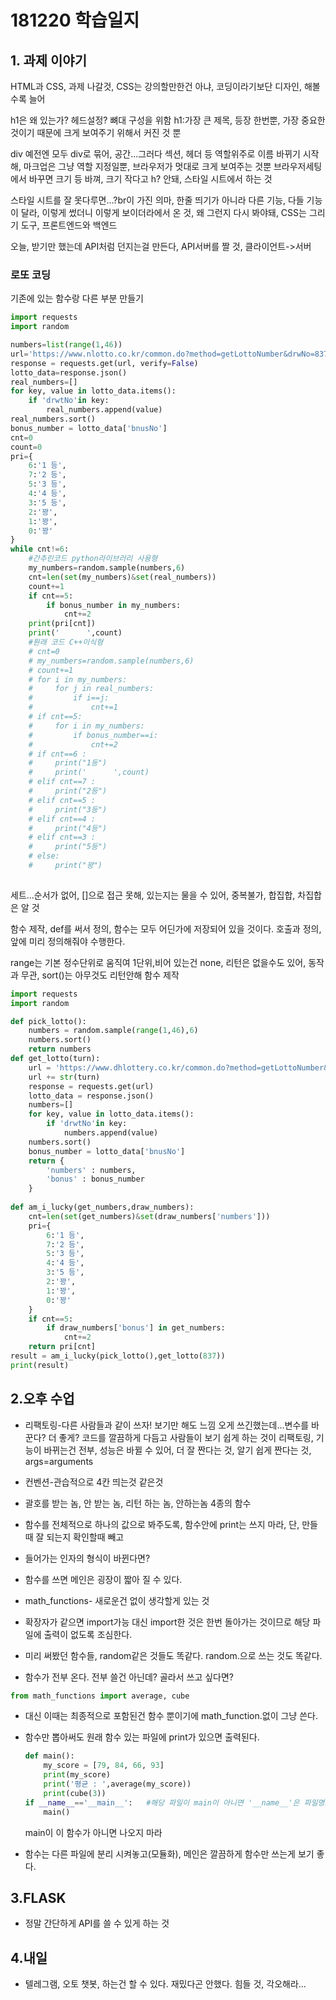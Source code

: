 # 181220 학습일지

## 1. 과제 이야기

HTML과 CSS, 과제 나갈것, CSS는 강의할만한건 아냐, 코딩이라기보단 디자인, 해볼수록 늘어

h1은 왜 있는가? 헤드설정? 뼈대 구성을 위함 h1:가장 큰 제목, 등장 한번뿐, 가장 중요한 것이기 때문에 크게 보여주기 위해서 커진 것 뿐

div 예전엔 모두 div로 묶어, 공간...그러다 섹션, 헤더 등 역할위주로 이름 바뀌기 시작해, 마크업은 그냥 역할 지정일뿐, 브라우저가 멋대로 크게 보여주는 것뿐 브라우저세팅에서 바꾸면 크기 등 바껴, 크기 작다고 h? 안돼, 스타일 시트에서 하는 것

스타일 시트를 잘 못다루면...?br이 가진 의마, 한줄 띄기가 아니라 다른 기능, 다들 기능이 달라, 이렇게 썼더니 이렇게 보이더라에서 온 것, 왜 그런지 다시 봐야돼, CSS는 그리기 도구, 프론트엔드와 백엔드

오늘,  받기만 했는데 API처럼 던지는걸 만든다, API서버를 짤 것, 클라이언트->서버

### 로또 코딩

기존에 있는 함수랑 다른 부분 만들기

```python
import requests
import random

numbers=list(range(1,46))
url='https://www.nlotto.co.kr/common.do?method=getLottoNumber&drwNo=837'
response = requests.get(url, verify=False)
lotto_data=response.json()
real_numbers=[]
for key, value in lotto_data.items():
    if 'drwtNo'in key:
        real_numbers.append(value)
real_numbers.sort()
bonus_number = lotto_data['bnusNo']
cnt=0
count=0
pri={
    6:'1 등',
    7:'2 등',
    5:'3 등',
    4:'4 등',
    3:'5 등',
    2:'꽝',
    1:'꽝',
    0:'꽝'
}
while cnt!=6:
    #간추린코드 python라이브러리 사용형
    my_numbers=random.sample(numbers,6)
    cnt=len(set(my_numbers)&set(real_numbers))
    count+=1
    if cnt==5:
        if bonus_number in my_numbers:
            cnt+=2
    print(pri[cnt])
    print('      ',count)
    #원래 코드 C++이식형
    # cnt=0
    # my_numbers=random.sample(numbers,6)
    # count+=1
    # for i in my_numbers:
    #     for j in real_numbers:
    #         if i==j:
    #             cnt+=1
    # if cnt==5:
    #     for i in my_numbers:
    #         if bonus_number==i:
    #             cnt+=2
    # if cnt==6 : 
    #     print("1등")
    #     print('      ',count)
    # elif cnt==7 :
    #     print("2등")
    # elif cnt==5 :
    #     print("3등")
    # elif cnt==4 :
    #     print("4등")
    # elif cnt==3 :
    #     print("5등")
    # else:
    #     print("꽝")
    
```

세트...순서가 없어, []으로 접근 못해, 있는지는 물을 수 있어, 중복불가, 합집합, 차집합은 알 것

함수 제작, def를 써서 정의, 함수는 모두 어딘가에 저장되어 있을 것이다. 호출과 정의, 앞에 미리 정의해줘야 수행한다. 

range는 기본 정수단위로 움직여 1단위,비어 있는건 none, 리턴은 없을수도 있어, 동작과 무관, sort()는 아무것도 리턴안해 함수 제작

```python
import requests
import random

def pick_lotto():
    numbers = random.sample(range(1,46),6)
    numbers.sort()
    return numbers
def get_lotto(turn):
    url = 'https://www.dhlottery.co.kr/common.do?method=getLottoNumber&drwNo='
    url += str(turn)
    response = requests.get(url)
    lotto_data = response.json()
    numbers=[]
    for key, value in lotto_data.items():
        if 'drwtNo'in key:
            numbers.append(value)
    numbers.sort()
    bonus_number = lotto_data['bnusNo']
    return {
        'numbers' : numbers,
        'bonus' : bonus_number
    }
    
def am_i_lucky(get_numbers,draw_numbers):
    cnt=len(set(get_numbers)&set(draw_numbers['numbers']))
    pri={
        6:'1 등',
        7:'2 등',
        5:'3 등',
        4:'4 등',
        3:'5 등',
        2:'꽝',
        1:'꽝',
        0:'꽝'
    }
    if cnt==5:
        if draw_numbers['bonus'] in get_numbers:
            cnt+=2
    return pri[cnt] 
result = am_i_lucky(pick_lotto(),get_lotto(837))
print(result)
```

## 2.오후 수업

* 리팩토링-다른 사람들과 같이 쓰자! 보기만 해도 느낌 오게 쓰긴했는데...변수를 바꾼다? 더 좋게?  코드를 깔끔하게 다듬고 사람들이 보기 쉽게 하는 것이 리팩토링, 기능이 바뀌는건 전부, 성능은 바뀔 수 있어, 더 잘 짠다는 것, 알기 쉽게 짠다는 것, args=arguments

* 컨벤션-관습적으로 4칸 띄는것 같은것
* 괄호를 받는 놈, 안 받는 놈, 리턴 하는 놈, 안하는놈 4종의 함수
* 함수를 전체적으로 하나의 값으로 봐주도록, 함수안에 print는 쓰지 마라, 단, 만들때 잘 되는지 확인할때 빼고
* 들어가는 인자의 형식이 바뀐다면?
* 함수를 쓰면 메인은 굉장이 짧아 질 수 있다.
* math_functions- 새로운건 없이 생각할게 있는 것
* 확장자가 같으면 import가능 대신 import한 것은 한번 돌아가는 것이므로 해당 파일에 출력이 없도록 조심한다.
* 미리 써봤던 함수들, random같은 것들도 똑같다. random.으로 쓰는 것도 똑같다.
* 함수가 전부 온다. 전부 쓸건 아닌데? 골라서 쓰고 싶다면?

```python
from math_functions import average, cube
```

* 대신 이때는 최종적으로 포함된건 함수 뿐이기에 math_function.없이 그냥 쓴다.

* 함수만 뽑아써도 원래 함수 있는 파일에 print가 있으면 출력된다.

  ``` python
  def main():
      my_score = [79, 84, 66, 93]
      print(my_score)
      print('평균 : ',average(my_score))
      print(cube(3))
  if __name__=='__main__':   #해당 파일이 main이 아니면 '__name__'은 파일명으로 나와
      main()
  ```

  main이 이 함수가 아니면 나오지 마라 

* 함수는 다른 파일에 분리 시켜놓고(모듈화), 메인은 깔끔하게 함수만 쓰는게 보기 좋다.

## 3.FLASK

* 정말 간단하게 API를 쓸 수 있게 하는 것







## 4.내일

* 텔레그램, 오토 챗봇, 하는건 할 수 있다. 재밌다곤 안했다. 힘들 것, 각오해라...